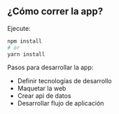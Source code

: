 ## ¿Cómo correr la app?
Ejecute: 

```bash
npm install
# or
yarn install
```

Pasos para desarrollar la app:

- Definir tecnologías de desarrollo
- Maquetar la web
- Crear api de datos
- Desarrollar flujo de aplicación
